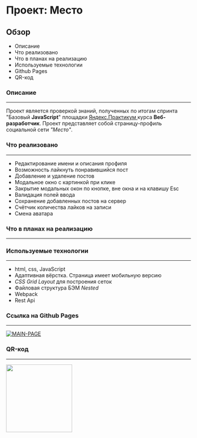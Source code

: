 # Проект: Место

## Обзор

* Описание
* Что реализовано
* Что в планах на реализацию
* Используемые технологии
* Github Pages
* QR-код

### **Описание**
---
Проект является проверкой знаний, полученных по итогам спринта "Базовый __JavaScript__" площадки [Яндекс.Практикум ](https://practicum.yandex.ru) курса **Веб-разработчик**.
Проект представляет собой страницу-профиль социальной сети _"Место"_.

### **Что реализовано**
---
+ Редактирование имени и описания профиля
+ Возможность лайкнуть понравившийся пост
+ Добавление и удаление постов
+ Модальное окно с картинкой при клике
+ Закрытие модальных окон по кнопке, вне окна и на клавишу Esc
+ Валидация полей ввода
+ Сохранение добавленных постов на сервер
+ Счётчик количества лайков на записи
+ Смена аватара

### **Что в планах на реализацию**
---


### **Используемые технологии**
---
+ html, css, JavaScript
+ Адаптивная вёрстка. Страница имеет мобильную версию
+ _CSS Grid Layout_ для построения сеток
+ Файловая структура БЭМ _Nested_
+ Webpack
+ Rest Api

### **Ссылка на Github Pages**
---
<a href="https://kirill-kor.github.io/mesto/"><img src="https://i.ibb.co/7XVHNgF/MAIN-PAGE.jpg" alt="MAIN-PAGE"></a>

### **QR-код**
---
<img src="https://i.ibb.co/xMsNhvh/image.png" alt="" width="180" height="184"></a>

